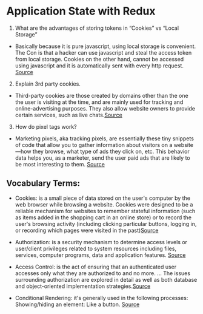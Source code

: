 # Application State with Redux 

1. What are the advantages of storing tokens in “Cookies” vs “Local Storage”
- Basically because it is pure javascript, using local storage is convenient. The Con is that a hacker can use javascript and steal the access token from local storage. Cookies on the other hand, cannot be accessed using javascript and it is automatically sent with every http request. [Source](https://dev.to/cotter/localstorage-vs-cookies-all-you-need-to-know-about-storing-jwt-tokens-securely-in-the-front-end-15id)

2. Explain 3rd party cookies.
- Third-party cookies are those created by domains other than the one the user is visiting at the time, and are mainly used for tracking and online-advertising purposes. They also allow website owners to provide certain services, such as live chats.[Source](https://clearcode.cc/blog/difference-between-first-party-third-party-cookies/#:~:text=Third%2Dparty%20cookies%20are%20those,services%2C%20such%20as%20live%20chats.)

3. How do pixel tags work?
- Marketing pixels, aka tracking pixels, are essentially these tiny snippets of code that allow you to gather information about visitors on a website—how they browse, what type of ads they click on, etc. This behavior data helps you, as a marketer, send the user paid ads that are likely to be most interesting to them.
[Source](https://www.digitalmarketer.com/blog/what-is-tracking-pixel/)


## Vocabulary Terms: 

- Cookies: is a small piece of data stored on the user's computer by the web browser while browsing a website. Cookies were designed to be a reliable mechanism for websites to remember stateful information (such as items added in the shopping cart in an online store) or to record the user's browsing activity (including clicking particular buttons, logging in, or recording which pages were visited in the past)[Source](https://en.wikipedia.org/wiki/HTTP_cookie)

- Authorization: is a security mechanism to determine access levels or user/client privileges related to system resources including files, services, computer programs, data and application features. [Source](https://economictimes.indiatimes.com/definition/authorization#:~:text=Definition%3A%20Authorization%20is%20a%20security,programs%2C%20data%20and%20application%20features.&text=Key%20factors%20contain%20user%20type,and%20related%20actions%20and%20roles.)

- Access Control: is the act of ensuring that an authenticated user accesses only what they are authorized to and no more. ... The issues surrounding authorization are explored in detail as well as both database and object-oriented implementation strategies.[Source](http://www.agiledata.org/essays/accessControl.html#:~:text=Security%20access%20control%20is%20the,authorized%20to%20and%20no%20more.&text=The%20issues%20surrounding%20authorization%20are,and%20object%2Doriented%20implementation%20strategies.)

- Conditional Rendering:  it's generally used in the following processes: Showing/hiding an element: Like a button. [Source](https://medium.com/better-programming/4-ways-to-conditionally-render-in-react-3785fb5e5013#:~:text=If%20you're%20a%20React,an%20element%3A%20Like%20a%20button.)